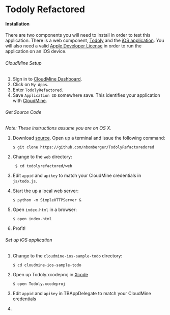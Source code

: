 Todoly Refactored
=================

#### Installation

There are two components you will need to install in order to test this application.  There is a web component, [Todoly][todolyportal] and the [iOS application][todolyios].  You will also need a valid [Apple Developer License][appledevlicense] in order to run the application on an iOS device.

###### CloudMine Setup
1. Sign in to [CloudMine Dashboard][CloudMineDashboard].
2. Click on `My Apps`.
3. Enter `TodolyRefactored`.
4. Save `Application ID` somewhere save.  This identifies your application with [CloudMine][CloudMine].

<!-- appid: ec2c161f7a4b485981230a7b0a28f3fe -->
<!-- apikey: e1767a2e93824f219d75969ee64cbff1 -->

###### Get Source Code 
*Note: These instructions assume you are on OS X.*

1.  Download [source][todolyrefactoredsource]. Open up a terminal and issue the following command:
		
		$ git clone https://github.com/nbomberger/TodolyRefactoredored

2. Change to the `web` directory:  
		
		$ cd todolyrefactored/web

3.  Edit `appid` and `apikey` to match your CloudMine credentials in `js/todo.js`.

4.  Start the up a local web server:	
	
		$ python -m SimpleHTTPServer & 

5.  Open `index.html` in a browser:  

		$ open index.html

6.  Profit!
		

###### Set up iOS application 

1.  Change to the `cloudmine-ios-sample-todo` directory:

		$ cd cloudmine-ios-sample-todo

2.  Open up Todoly.xcodeproj in [Xcode][xcode4.5]

		$ open Todoly.xcodeproj		


3.  Edit `appid` and `apikey` in TBAppDelegate to match your CloudMine credentials

4.  
<!-- Links -->

 [todolyios]: https://github.com/cloudmine/cloudmine-ios-sample-todo 
 [CloudMineDashboard]: https://cloudmine.me/dashboard 
 [CloudMine]: http://www.cloudmine.me
 [CloudMineIoslibrary]: https://cloudmine.me/docs/ios
 [CloudMineJavascriptLibrary]: https://cloudmine.me/docs/js
 [todolyportal]: https://cloudmine.me/sample-apps/todo/index.html 
 [todolyrefactoredsource]: https://github.com/nbomberger/todolyrefactored 
 [Arcweb]: http://www.arcwebl.co
  <!-- Tool links -->
 [xcode4.5]: http://developer.apple.com/xcode
 [MagicRecord]: https://github.com/magicalpanda/MagicalRecord
 [Reachability.h]: http://developer.apple.com/library/ios/#samplecode/Reachability/Listings/Classes_Reachability_h.html 
 [README.md]: http://github.com/nbomberger/totallyrefactored 
 [appledevlicense]: http://developer.apple.com